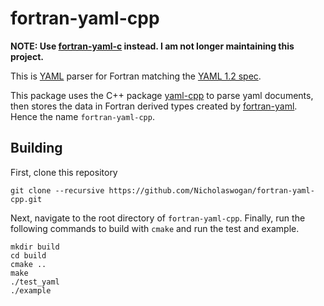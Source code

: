 # fortran-yaml-cpp

**NOTE: Use [fortran-yaml-c](https://github.com/Nicholaswogan/fortran-yaml-c) instead. I am not longer maintaining this project.**

This is [YAML](http://yaml.org) parser for Fortran matching the [YAML 1.2 spec](https://yaml.org/spec/1.2.2/).

This package uses the C++ package [yaml-cpp](https://github.com/jbeder/yaml-cpp) to parse yaml documents, then stores the data in Fortran derived types created by [fortran-yaml](https://github.com/BoldingBruggeman/fortran-yaml). Hence the name `fortran-yaml-cpp`.

## Building

First, clone this repository

```
git clone --recursive https://github.com/Nicholaswogan/fortran-yaml-cpp.git
```

Next, navigate to the root directory of `fortran-yaml-cpp`. Finally, run the following commands to build with `cmake` and run the test and example.

```
mkdir build
cd build
cmake ..
make
./test_yaml
./example
```